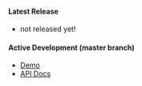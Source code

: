 #### Latest Release
- not released yet!

#### Active Development (master branch)
- <a href="http://pxc-demos.grc-apps.svc.ice.ge.com/bower_components/px-simple-line-chart/demo.html" target="_blank">Demo</a>
- <a href="http://pxc-demos.grc-apps.svc.ice.ge.com/bower_components/px-simple-line-chart/index.html" target="_blank">API Docs</a>
